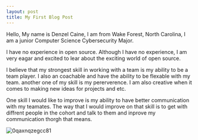 ```yaml
---
layout: post
title: My First Blog Post
---
```




Hello, My name is Denzel Caine, I am from Wake Forest, North Carolina, I am a junior Computer Science Cybersecurity Major.

I have no experience in open source. Although I have no experience, I am very eagar and excited to lear about the exciting world of open source.

I believe that my strongest skill in working with a team is my ability to be a team player. I also an coachable and have the ability to be flexable with my team. another one of my skill is my pererverence. I am also creative when it comes to making new ideas for projects and etc.

One skill I would like to  improve is my ability to have better communication with my teamates. The way that I would improve on that skill is to get with diffrent people in the cohort and talk to them and inprove my communication thorgh that means.
   
![0qaxnqzegcc81](https://github.com/user-attachments/assets/8b396202-87af-41c5-a244-8280575ede4c)

